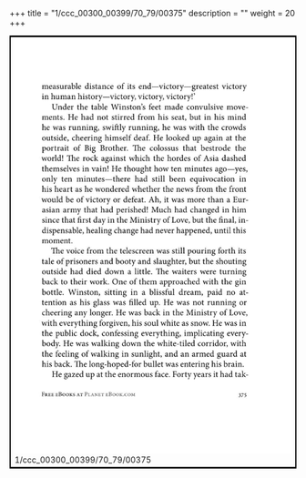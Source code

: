 +++
title = "1/ccc_00300_00399/70_79/00375"
description = ""
weight = 20
+++

<table style="border:2px solid black;max-width:800px;max-height:800px;" 
><tr><td>
<img class="center-fit-jpg"
src="/jpg_/out_jpg_1984__375.jpg">
1/ccc_00300_00399/70_79/00375
</img></td></tr></table>
